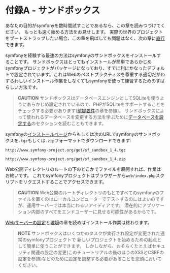 付録A - サンドボックス
======================

あなたの目的がsymfonyを数時間試すことであるなら、この章を読みつづけてください。
もっとも速く始める方法をお見せします。 
実際の世界のプロジェクトをブートストラップしたい場合、この章を飛ばしても問題はなく、次の章に[直行](04-Symfony-Installation#chapter_04)できます。

symfonyを経験する最速の方法はsymfonyのサンドボックスをインストールすることです。
サンドボックスはとってもインストールが簡単であらかじめsymfonyプロジェクトがパッケージになっており、すでに利にかなったデフォルトで設定されています。これはWebのベストプラクティスを尊重する適切だがわずらわしいインストール作業をしなくてもsymfonyを使って練習するためのすばらしい方法です。

>**CAUTION**
>サンドボックスはデータベースエンジンとしてSQLiteを使うようにあらかじめ設定されているので、PHPがSQLiteをサポートすることをチェックする必要があります([前提要件](02-Prerequisites#chapter_02)の章を参照)。
>サンドボックスによって使われるデータベースを変更する方法を学ぶために[データベースを設定する](05-Project-Setup#chapter_05_sub_configuring_the_database)のセクションを読むこともできます。

symfonyの[インストールページ](http://www.symfony-project.org/installation/1_4)からもしくは次のURLでsymfonyのサンドボックスを`.tgz`もしくは`.zip`フォーマットでダウンロードできます:

    http://www.symfony-project.org/get/sf_sandbox_1_4.tgz

    http://www.symfony-project.org/get/sf_sandbox_1_4.zip

Web公開ディレクトリのルートの下のどこかでファイルを展開すれば、作業はお終いです。
これでsymfonyプロジェクトはブラウザーから`web/index.php`スクリプトをリクエストすることでアクセスできます。

>**CAUTION**
>Web公開のルートディレクトリのもとですべてのsymfonyのファイルを置くのはローカルコンピューターでテストするのにはよいのですが、運用サーバーでは本当にわるいアイディアです。
>潜在的にアプリケーション内部のすべてをエンドユーザーに見せる可能性があるからです。

[Webサーバーの設定](06-Web-Server-Configuration#chapter_06)と[環境](07-Environments#chapter_07)の章を読めばインストール作業は終わります。

>**NOTE**
>サンドボックスはいくつかのタスクが実行され設定が変更された通常のsymfonyプロジェクトで
>新しいプロジェクトを始めるための起点として簡単に使うことができます。 
>しかしながら、おそらくたとえばセキュリティ関連の設定の変更(このチュートリアルの後のほうのXSSとCSRFの設定を参照)などのために設定を調整する必要があることを念頭においてください。
